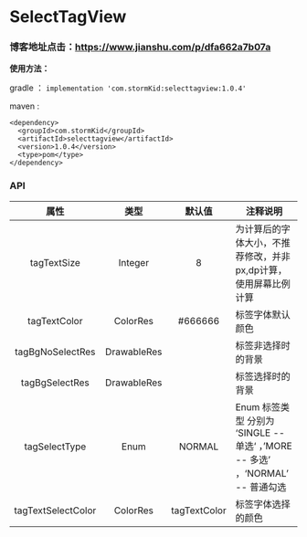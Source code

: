 # SelectTagView
### 博客地址点击：https://www.jianshu.com/p/dfa662a7b07a
**使用方法：**

gradle ： ```implementation 'com.stormKid:selecttagview:1.0.4'```

maven : 
```
<dependency>
  <groupId>com.stormKid</groupId>
  <artifactId>selecttagview</artifactId>
  <version>1.0.4</version>
  <type>pom</type>
</dependency>
```
### API


|  属性 | 类型 | 默认值 | 注释说明 |
| :-: | :-: | :-: | --- |
|  tagTextSize   |   Integer  |  8   |  为计算后的字体大小，不推荐修改，并非px,dp计算，使用屏幕比例计算  |
| tagTextColor    |   ColorRes  |  #666666   |   标签字体默认颜色   |
| tagBgNoSelectRes    |  DrawableRes   |     |   标签非选择时的背景  |
| tagBgSelectRes    | DrawableRes    |     |   标签选择时的背景  |
| tagSelectType    |   Enum  |  NORMAL   |  Enum 标签类型 分别为 ‘SINGLE -- 单选‘ ，’MORE -- 多选’ ，‘NORMAL’  -- 普通勾选   |
| tagTextSelectColor    |  ColorRes   |  tagTextColor   |  标签字体选择的颜色   |

